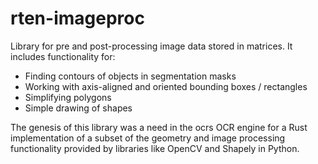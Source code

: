 # rten-imageproc

Library for pre and post-processing image data stored in matrices. It includes
functionality for:

- Finding contours of objects in segmentation masks
- Working with axis-aligned and oriented bounding boxes / rectangles
- Simplifying polygons
- Simple drawing of shapes

The genesis of this library was a need in the ocrs OCR engine for a Rust
implementation of a subset of the geometry and image processing functionality
provided by libraries like OpenCV and Shapely in Python.
